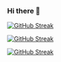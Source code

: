 ### Hi there 👋

<!--
**Xaephare/Xaephare** is a ✨ _special_ ✨ repository because its `README.md` (this file) appears on your GitHub profile.

Here are some ideas to get you started:

- 🔭 I’m currently working on ...
- 🌱 I’m currently learning ...
- 👯 I’m looking to collaborate on ...
- 🤔 I’m looking for help with ...
- 💬 Ask me about ...
- 📫 How to reach me: ...
- 😄 Pronouns: ...
- ⚡ Fun fact: ...
-->

[![GitHub Streak](https://github-readme-streak-stats.herokuapp.com?user=xaephare&theme=tokyonight&hide_border=true&fire=DD3015)](https://git.io/streak-stats)

[![GitHub Streak](https://github-readme-streak-stats.herokuapp.com?user=xaephare&theme=tokyonight&hide_border=true&fire=DD3015&background=0B0F14)](https://git.io/streak-stats)

[![GitHub Streak](https://github-readme-streak-stats.herokuapp.com?user=xaephare&theme=tokyonight&hide_border=true&fire=DD3015&background=090D11)](https://git.io/streak-stats)
